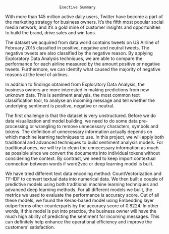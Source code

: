                             Exective Summary

With more than 145 million active daily users, Twitter have become a part of the marketing strategy for business owners.  It’s the fifth most popular social media network, and it’s a gold mine of customer insights and opportunities to build the brand, drive sales and win fans.

The dataset we acquired from data.world contains tweets on US Airline of February 2015 classified in positive, negative and neutral tweets. The negative tweets are also classified by the negative reason. By applying Exploratory Data Analysis techniques, we are able to compare the performance for each airline measured by the amount positive or negative tweets. Furthermore, we can identify what caused the majority of negative reasons at the level of airlines.  

In addition to findings obtained from Exploratory Data Analysis, the business owners are more interested in making predictions from new unknown data. This is sentiment analysis, the most common text classification tool, to analyse an incoming message and tell whether the underlying sentiment is positive, negative or neutral. 

The first challenge is that the dataset is very unstructured. Before we do data visualization and model building, we need to do some data pre-processing or wrangling to remove unnecessary characters, symbols and tokens.  The definition of unnecessary information actually depends on which machine learning 
techniques to use.  In this project, we will apply both traditional and advanced techniques to build sentiment analysis models. For traditional ones, we will try to clean the unnecessary information as much as possible since we convert the documents into individual tokens without considering the context.  By contrast, we need to keep import contextual connection between words if word2vec or deep learning model is built.

We have tried different text data encoding method: CountVectorization and TF-IDF to convert textual data into numerical data. We then built a couple of predictive models using both traditional machine learning techniques and advanced deep learning methods. For all different models we built, the metrics we used to evaluate the performance is accuracy score.  Out of all these models, we found the Keras-based model using Embedding layer outperforms other counterparts by the accuracy score of 0.8224.  In other words, if this model is put into practice, the business owner will have the much high ability of predicting the sentiment for incoming messages.  This can definitely help enhance the operational efficiency and improve the customers’ satisfaction. 
